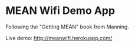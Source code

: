 # MEAN Wifi Demo App
Following the "Getting MEAN" book from Manning. 

Live demo: http://meanwifi.herokuapp.com/
